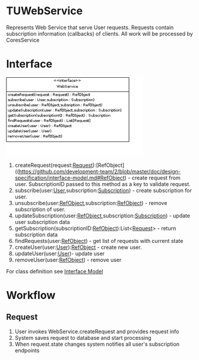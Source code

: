 # TUWebService

Represents Web Service that serve User requests. Requests contain subscription information (callbacks) of clients. All work will be processed by CoresService

# Interface

![Web Service Interface](https://github.com/development-team/2/raw/master/doc/design-specification/uml/images/WebService.png)

  1. createRequest(request:[Request](https://github.com/development-team/2/blob/master/doc/design-specification/interface-model.md#Request)):[RefObject]((https://github.com/development-team/2/blob/master/doc/design-specification/interface-model.md#RefObject) - create request from user. SubscriptionID passed to this method as a key to validate request.
  1. subscribe(user:[User](https://github.com/development-team/2/blob/master/doc/design-specification/interface-model.md#User),subscription:[Subscription](https://github.com/development-team/2/blob/master/doc/design-specification/interface-model.md#Subscription)) - create subscription for user.
  1. unsubscribe(user:[RefObject](https://github.com/development-team/2/blob/master/doc/design-specification/interface-model.md#RefObject),subscription:[RefObject](https://github.com/development-team/2/blob/master/doc/design-specification/interface-model.md#RefObject)) - remove subscription of user.
  1. updateSubscription(user:[RefObject](https://github.com/development-team/2/blob/master/doc/design-specification/interface-model.md#RefObject),subscription:[Subscription](https://github.com/development-team/2/blob/master/doc/design-specification/interface-model.md#Subscription)) - update user subscription data
  1. getSubscription(subscriptionID:[RefObject](https://github.com/development-team/2/blob/master/doc/design-specification/interface-model.md#RefObject)):List<[Request](https://github.com/development-team/2/blob/master/doc/design-specification/interface-model.md#Request)> - return subscription data
  1. findRequests(user:[RefObject](https://github.com/development-team/2/blob/master/doc/design-specification/interface-model.md#RefObject)) - get list of requests with current state
  1. createUser(user:[User](https://github.com/development-team/2/blob/master/doc/design-specification/interface-model.md#User)):[RefObject](https://github.com/development-team/2/blob/master/doc/design-specification/interface-model.md#RefObject) - create new user.
  1. updateUser(user:[User](https://github.com/development-team/2/blob/master/doc/design-specification/interface-model.md#User))- update user
  1. removeUser(user:[RefObject](https://github.com/development-team/2/blob/master/doc/design-specification/interface-model.md#RefObject)) - remove user

For class definition see [Interface Model](interface-model.md)

# Workflow

## Request

 1. User invokes WebService.createRequest and provides request info
 1. System saves request to database and start processing
 1. When request.state changes system notifies all user's subscription endpoints

